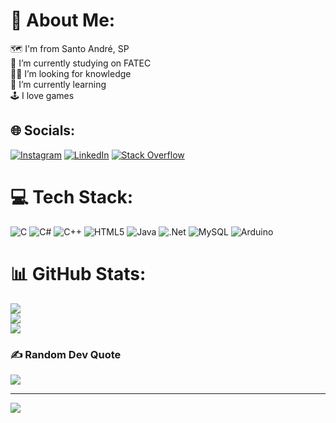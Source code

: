 # 💫 About Me:
🗺️ I'm from Santo André, SP<br>🏫 I’m currently studying on FATEC<br>👨‍💻 I’m looking for knowledge<br>🌱 I’m currently learning<br>🕹️ I love games


## 🌐 Socials:
[![Instagram](https://img.shields.io/badge/Instagram-%23E4405F.svg?logo=Instagram&logoColor=white)](https://instagram.com/gabriel.hfp) [![LinkedIn](https://img.shields.io/badge/LinkedIn-%230077B5.svg?logo=linkedin&logoColor=white)](https://linkedin.com/in/gabriel-pimentel-12bb83190) [![Stack Overflow](https://img.shields.io/badge/-Stackoverflow-FE7A16?logo=stack-overflow&logoColor=white)](https://stackoverflow.com/users/20707843) 

# 💻 Tech Stack:
![C](https://img.shields.io/badge/c-%2300599C.svg?style=flat&logo=c&logoColor=white) ![C#](https://img.shields.io/badge/c%23-%23239120.svg?style=flat&logo=c-sharp&logoColor=white) ![C++](https://img.shields.io/badge/c++-%2300599C.svg?style=flat&logo=c%2B%2B&logoColor=white) ![HTML5](https://img.shields.io/badge/html5-%23E34F26.svg?style=flat&logo=html5&logoColor=white) ![Java](https://img.shields.io/badge/java-%23ED8B00.svg?style=flat&logo=java&logoColor=white) ![.Net](https://img.shields.io/badge/.NET-5C2D91?style=flat&logo=.net&logoColor=white) ![MySQL](https://img.shields.io/badge/mysql-%2300f.svg?style=flat&logo=mysql&logoColor=white) ![Arduino](https://img.shields.io/badge/-Arduino-00979D?style=flat&logo=Arduino&logoColor=white)
# 📊 GitHub Stats:
![](https://github-readme-stats.vercel.app/api?username=GroundWave96&theme=radical&hide_border=false&include_all_commits=true&count_private=true)<br/>
![](https://github-readme-streak-stats.herokuapp.com/?user=GroundWave96&theme=radical&hide_border=false)<br/>
![](https://github-readme-stats.vercel.app/api/top-langs/?username=GroundWave96&theme=radical&hide_border=false&include_all_commits=true&count_private=true&layout=compact)

### ✍️ Random Dev Quote
![](https://quotes-github-readme.vercel.app/api?type=horizontal&theme=radical)

---
[![](https://visitcount.itsvg.in/api?id=GroundWave96&icon=5&color=12)](https://visitcount.itsvg.in)

<!-- Proudly created with GPRM ( https://gprm.itsvg.in ) -->
